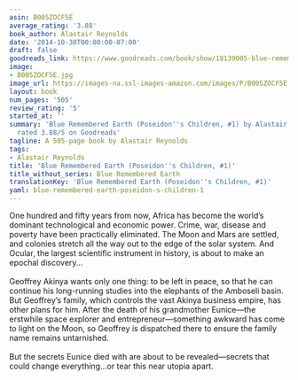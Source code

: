 ```yaml
---
asin: B005ZOCF5E
average_rating: '3.88'
book_author: Alastair Reynolds
date: '2014-10-30T00:00:00-07:00'
draft: false
goodreads_link: https://www.goodreads.com/book/show/18139005-blue-remembered-earth
image:
- B005ZOCF5E.jpg
image_url: https://images-na.ssl-images-amazon.com/images/P/B005ZOCF5E.01._SCLZZZZZZZ.jpg
layout: book
num_pages: '505'
review_rating: '5'
started_at: ''
summary: 'Blue Remembered Earth (Poseidon''s Children, #1) by Alastair Reynolds -
  rated 3.88/5 on Goodreads'
tagline: A 505-page book by Alastair Reynolds
tags:
- Alastair Reynolds
title: 'Blue Remembered Earth (Poseidon''s Children, #1)'
title_without_series: Blue Remembered Earth
translationKey: 'Blue Remembered Earth (Poseidon''s Children, #1)'
yaml: blue-remembered-earth-poseidon-s-children-1
---
```


One hundred and fifty years from now, Africa has become the world’s dominant technological and economic power. Crime, war, disease and poverty have been practically eliminated. The Moon and Mars are settled, and colonies stretch all the way out to the edge of the solar system. And Ocular, the largest scientific instrument in history, is about to make an epochal discovery…<br /> <br />Geoffrey Akinya wants only one thing: to be left in peace, so that he can continue his long-running studies into the elephants of the Amboseli basin. But Geoffrey’s family, which controls the vast Akinya business empire, has other plans for him. After the death of his grandmother Eunice—the erstwhile space explorer and entrepreneur—something awkward has come to light on the Moon, so Geoffrey is dispatched there to ensure the family name remains untarnished.<br /> <br />But the secrets Eunice died with are about to be revealed—secrets that could change everything...or tear this near utopia apart.